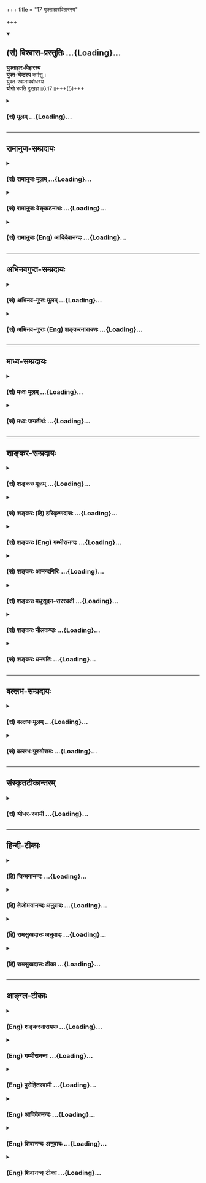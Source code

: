 +++
title = "17 युक्ताहारविहारस्य"

+++
<div class="js_include" newlevelforh1="2" title="(सं) विश्वास-प्रस्तुतिः" unfilled url="/purANam_vaiShNavam/mahAbhAratam/06-bhIShma-parva/03-bhagavad-gItA-parva/saMskRtam/vishvAsa-prastutiH/06_Atma-saMyama-yogaH_a/17_yuktAhAravihArasy.md">
<details open><summary><h2>(सं) विश्वास-प्रस्तुतिः ...{Loading}...</h2></summary>

**युक्ताहार-विहारस्य**  
**युक्त-चेष्टस्य** कर्मसु।  
युक्त-स्वप्नावबोधस्य  
**योगो** भवति दुःखहा॥6.17॥+++(5)+++
</details>
</div>
<div class="js_include collapsed" newlevelforh1="3" title="(सं) मूलम्" unfilled url="/purANam_vaiShNavam/mahAbhAratam/06-bhIShma-parva/03-bhagavad-gItA-parva/saMskRtam/mUlam/06_Atma-saMyama-yogaH_a/17_yuktAhAravihArasy.md">
<details><summary><h3>(सं) मूलम् ...{Loading}...</h3></summary>

युक्ताहारविहारस्य युक्तचेष्टस्य कर्मसु।  
युक्तस्वप्नावबोधस्य योगो भवति दुःखहा।।6.17।।
</details>
</div>


_________________
## रामानुज-सम्प्रदायः
<div class="js_include collapsed" newlevelforh1="3" title="(सं) रामानुजः मूलम्" unfilled url="/purANam_vaiShNavam/mahAbhAratam/06-bhIShma-parva/03-bhagavad-gItA-parva/saMskRtam/rAmAnujaH/mUlam/06_Atma-saMyama-yogaH_a/17_yuktAhAravihArasy.md">
<details><summary><h3>(सं) रामानुजः मूलम् ...{Loading}...</h3></summary>

।।6.17।। मिता**हारविहारस्य** मितायासस्य मित**स्वप्नावबोधस्य**
सकल**दुःखहा** बन्धनाशनो **योगः** संपन्नो **भवति।**

</details>
</div>
<div class="js_include collapsed" newlevelforh1="3" title="(सं) रामानुजः वेङ्कटनाथः" unfilled url="/purANam_vaiShNavam/mahAbhAratam/06-bhIShma-parva/03-bhagavad-gItA-parva/saMskRtam/rAmAnujaH/venkaTanAthaH/06_Atma-saMyama-yogaH_a/17_yuktAhAravihArasy.md">
<details><summary><h3>(सं) रामानुजः वेङ्कटनाथः ...{Loading}...</h3></summary>

।। 6.17उचितदेशप्रभृति परमात्मचिन्तनपर्यन्तं ह्यत्र योगोपकरणमेव
अतःअन्यदपीत्युक्तम्। योगोपकरणं योगोपकारकम्।
अत्यशनादेर्योगविरोधित्वंनात्यश्नतः इति श्लोकस्यार्थः। मिताहारादेस्तु
योगोपयुक्तत्वंयुक्ताहार इति श्लोकेनोच्यत इति व्यतिरेकतोऽन्वयतश्च एक
एवार्थः स्थिरीक्रियत इति विभागमभिप्रेत्याह अत्यशनेति। युक्ताहार इति
श्लोके विहारायासयोरपि उक्तत्वात् पूर्वत्रापि हि तावभिप्रेताविति
दर्शयितुंअतिविहाराविहारावत्यायासानायासावित्युक्तम्। जाग्रतः
इत्यत्राप्यतिरनुषञ्जनीयः।
पूर्वश्लोकोक्तातिशब्दप्रतियोगिकत्वाद्युक्तशब्दो मितपर
इत्यभिप्रायेणमिताहारेत्यादिकमुक्तम्। श्रूयते हि यद्ध्यात्मसम्मितमन्नं
तदवति तन्न हिनस्ति तद्यत्कनीयो न तदवति इति। स्मरन्ति चउदरस्यार्धमन्नस्य
तृतीयमुदकस्य तु। वायोः सच्चरणार्थं तु चतुर्थमवशेषयेत् इति। अतो
न्यूनाधिकादिसमस्तदोषराहित्यं युक्तशब्देनाभिप्रेतम्। द्वन्द्वात्पूर्वमपि
परमिव प्रत्येकमन्वेतव्यम्। विहारशब्दः सञ्चारपरः
तन्द्रीपरिहारार्थविनोदपरो वा। पारिशेष्यादौचित्याच्च चेष्टाशब्दार्थोऽत्र
श्रमहेतुरायासः। दुःखशब्दासङ्कोचाद्योगसामर्थ्याच्चसकलेति विशेषितम्।
तत्फलितमाह बन्धनाशन इति। एवंविधस्य योगो दुःखहा भवतीत्यन्वये योगस्य
पूर्वसिद्धताभ्रमः स्यात् तद्वयदासायसम्पन्नो भवतीत्युक्तम्।  
  

</details>
</div>
<div class="js_include collapsed" newlevelforh1="3" title="(सं) रामानुजः (Eng) आदिदेवानन्दः" unfilled url="/purANam_vaiShNavam/mahAbhAratam/06-bhIShma-parva/03-bhagavad-gItA-parva/saMskRtam/rAmAnujaH/english/AdidevAnandaH/06_Atma-saMyama-yogaH_a/17_yuktAhAravihArasy.md">
<details><summary><h3>(सं) रामानुजः (Eng) आदिदेवानन्दः ...{Loading}...</h3></summary>

6.17 The 'yoga which destroys all sorrows,' i.e., unties bondages, is
successfully practised by him who is temperate in eating and recreation,
temperate in exertion, and temperate in sleep and vigil.

</details>
</div>


_________________
## अभिनवगुप्त-सम्प्रदायः
<div class="js_include collapsed" newlevelforh1="3" title="(सं) अभिनव-गुप्तः मूलम्" unfilled url="/purANam_vaiShNavam/mahAbhAratam/06-bhIShma-parva/03-bhagavad-gItA-parva/saMskRtam/abhinava-guptaH/mUlam/06_Atma-saMyama-yogaH_a/17_yuktAhAravihArasy.md">
<details><summary><h3>(सं) अभिनव-गुप्तः मूलम् ...{Loading}...</h3></summary>

।।6.16 6.17।। योगोऽस्तीति। युक्ताहारेति। आहारेषु +++(N योऽपि आहारेषु)+++
आह्रियमाणेषु विषयेषु +++(omits विषयेषु)+++। विहारः उपभोगाय प्रवृत्तिः +++(SK [n]
उपयोगाय प्रवृत्तिः)+++। तस्याश्च युक्तत्वं
नात्यन्तासक्तिर्नात्यन्तपरिवर्जनम्। एवं सर्वत्र। शिष्टं स्पष्टम्। जागरत
इत्यादि मुनेः प्रमाणत्वात्+++(N जाग्रत इति मनःप्रमाणत्वात्)+++ वेदवत्।
एवमन्यत्रापि।

</details>
</div>
<div class="js_include collapsed" newlevelforh1="3" title="(सं) अभिनव-गुप्तः (Eng) शङ्करनारायणः" unfilled url="/purANam_vaiShNavam/mahAbhAratam/06-bhIShma-parva/03-bhagavad-gItA-parva/saMskRtam/abhinava-guptaH/english/shankaranArAyaNaH/06_Atma-saMyama-yogaH_a/17_yuktAhAravihArasy.md">
<details><summary><h3>(सं) अभिनव-गुप्तः (Eng) शङ्करनारायणः ...{Loading}...</h3></summary>

6.16-17 Yogosti etc. Yuktahara etc. For foods : for sense-objects that
are being brought \[by sense-organs\]. Effort : activity for enjoying
\[them\]. Its appropriateness is neither to have unlimited indulgence,
nor to have unlimited abstention. The same is in all cases. The rest
\[of the text\] is clear. On the authority of the Sage \[Vyasa\], the
form jagaratah etc. \[may be viewed correct\] as those in the Vedic
literature. The same is in other similar instances also.

</details>
</div>


_________________
## माध्व-सम्प्रदायः
<div class="js_include collapsed" newlevelforh1="3" title="(सं) मध्वः मूलम्" unfilled url="/purANam_vaiShNavam/mahAbhAratam/06-bhIShma-parva/03-bhagavad-gItA-parva/saMskRtam/madhvaH/mUlam/06_Atma-saMyama-yogaH_a/17_yuktAhAravihArasy.md">
<details><summary><h3>(सं) मध्वः मूलम् ...{Loading}...</h3></summary>

।।6.17।। युक्ताहारविहारस्य सोपायाहारादेः। यावता श्रमाद्यभावो भवति
तावदाहारादेरित्यर्थः।

</details>
</div>
<div class="js_include collapsed" newlevelforh1="3" title="(सं) मध्वः जयतीर्थः" unfilled url="/purANam_vaiShNavam/mahAbhAratam/06-bhIShma-parva/03-bhagavad-gItA-parva/saMskRtam/madhvaH/jayatIrthaH/06_Atma-saMyama-yogaH_a/17_yuktAhAravihArasy.md">
<details><summary><h3>(सं) मध्वः जयतीर्थः ...{Loading}...</h3></summary>

।।6.16 6.17।। न चैकान्तमनश्नतः ৷৷. जाग्रतो नैव च इति
युञ्जानस्यानशनजागरणनिषेधः क्रियते स सर्वविषय इति प्रतीतिनिरासायार्थमाह
**अनशनादि**ति। कुतः इत्यतः शक्तस्य तद्विधानादित्याह **उक्तं ही**ति।
आमीलिताक्ष ईषन्निमीलिताक्षः शक्तस्त्विति सम्बन्धः। आहारादीनां केन
युक्तत्वं इत्यत आह **युक्ते**ति। उपायः समाधिः। समाधिर्हि धात्वर्थः।
तद्वत्ता च प्रत्ययार्थः। अतः सोपायेत्युक्तम्। आहारादेः सोपायत्वं नाम
कीदृशं इत्यत आह **यावते**ति। आदिपदेनेन्द्रियोत्सेकालस्यादेः सङ्ग्रहः।
उपायेन साहित्यं नाम तदविरोधित्वम्। तच्चैवम्भूतमित्यर्थः।

</details>
</div>


_________________
## शाङ्कर-सम्प्रदायः
<div class="js_include collapsed" newlevelforh1="3" title="(सं) शङ्करः मूलम्" unfilled url="/purANam_vaiShNavam/mahAbhAratam/06-bhIShma-parva/03-bhagavad-gItA-parva/saMskRtam/shankaraH/mUlam/06_Atma-saMyama-yogaH_a/17_yuktAhAravihArasy.md">
<details><summary><h3>(सं) शङ्करः मूलम् ...{Loading}...</h3></summary>

।।6.17।। **युक्ताहारविहारस्य** आह्रियते इति आहारः अन्नम् विहरणं विहारः
पादक्रमः तौ युक्तौ नियतपरिमाणौ यस्य सः युक्ताहारविहारः तस्य तथा
**युक्तचेष्टस्य** युक्ता नियता चेष्टा यस्य **कर्मसु** तस्य तथा
**युक्तस्वप्नावबोधस्य** युक्तौ स्वप्नश्च अवबोधश्च तौनियतकालौ यस्य तस्य
युक्त्ताहारविहारस्य युक्त्तचेष्टस्य कर्मसु युक्त्तस्वप्नावबोधस्य योगिनो
**योगो भवति दुःखहा** दुःखानि सर्वाणि हन्तीति दुःखहा सर्वसंसारदुःखक्षयकृत
योगः भवतीत्यर्थः।। अथ अधुना कदा युक्तो भवति इत्युच्यते

</details>
</div>
<div class="js_include collapsed" newlevelforh1="3" title="(सं) शङ्करः (हि) हरिकृष्णदासः" unfilled url="/purANam_vaiShNavam/mahAbhAratam/06-bhIShma-parva/03-bhagavad-gItA-parva/saMskRtam/shankaraH/hindI/harikRShNadAsaH/06_Atma-saMyama-yogaH_a/17_yuktAhAravihArasy.md">
<details><summary><h3>(सं) शङ्करः (हि) हरिकृष्णदासः ...{Loading}...</h3></summary>

।।6.17।। तो फिर योग कैसे सिद्ध होता है सो कहते हैं जो खाया जाय वह आहार
अर्थात् अन्न और चलनाफिरनारूप जो पैरोंकी क्रिया है वह विहार यह दोनों
जिसके नियमित परिमाणसे होते हैं और कर्मोंमें जिसकी चेष्टा नियमित परमाणसे
होती है जिसका सोना और जागना नियतकालमें यथायोग्य होता है ऐसे यथायोग्य
आहारविहारवाले और कर्मोंमें यथायोग्य चेष्टा करनेवाले तथा यथायोग्य सोने और
जागनेवाले योगीका दुःखनाशक योग सिद्ध हो जाता है। सब दुःखोंको हरनेवालेका
नाम दुःखहा है। ऐसा सब संसाररूप दुःखोंका नाश करनेवाला योग ( उस योगीका )
सिद्ध होता है यह अभिप्राय है।

</details>
</div>
<div class="js_include collapsed" newlevelforh1="3" title="(सं) शङ्करः (Eng) गम्भीरानन्दः" unfilled url="/purANam_vaiShNavam/mahAbhAratam/06-bhIShma-parva/03-bhagavad-gItA-parva/saMskRtam/shankaraH/english/gambhIrAnandaH/06_Atma-saMyama-yogaH_a/17_yuktAhAravihArasy.md">
<details><summary><h3>(सं) शङ्करः (Eng) गम्भीरानन्दः ...{Loading}...</h3></summary>

6.17 Yogah bhavati, Yoga becomes; duhkha-ha, a destroyer of sorrow-that
which destroys (hanti) all sorrows (duhkhani)-, i.e., Yoga destroys all
worldly sorrows; yukta-ahara-viharasya, of one whose eating and
movements are regulated- ahara (lit. food) means all that is gathered
in, \[According to the Commentator, ahara, which also means food,
includes mental 'food as well. See Ch. 7.26.2.-Tr.\] and vihara means
moving about, walking; one for whom these two are regulated (yukta) is
yukta-ahara-vihara-; and also yukta-cestasya, of one whose effort
(cesta) is moderate (yukta); karmasu, in works; similarly,
yukta-svapna-avabodhasya, of one whose sleep (svapna) and wakefulness
(avabodha) are temperate (yukta), have regulated periods. To him whose
eating and movements are regulated, whose effort in work is moderate,
whose sleep and wakefulness are temperate, Yoga becomes a destroyer of
sorrows. When does a man become concentrated; That is being presently
stated:

</details>
</div>
<div class="js_include collapsed" newlevelforh1="3" title="(सं) शङ्करः आनन्दगिरिः" unfilled url="/purANam_vaiShNavam/mahAbhAratam/06-bhIShma-parva/03-bhagavad-gItA-parva/saMskRtam/shankaraH/AnandagiriH/06_Atma-saMyama-yogaH_a/17_yuktAhAravihArasy.md">
<details><summary><h3>(सं) शङ्करः आनन्दगिरिः ...{Loading}...</h3></summary>

।।6.17।। आहारनिद्रादिनियमविरहिणो योगव्यतिरेकमुक्त्वा तन्नियमवतो
योगान्वयमन्वाचष्टे **कथं पुनरित्यादिना।** अन्नस्य
नियतत्वमर्धमशनस्येत्यादि विहारस्य नियतत्वं योजनान्न परं गच्छेदित्यादि
कर्मसु चेष्टाया नियतत्वं वाङ्नियमादि रात्रौ प्रथमतो दशघटिकापरिमिते काले
जागरणं मध्यतः स्वपनं पुनरपि दशघटिकापरिमिते जागरणमिति
स्वप्नावबोधयोर्नियतकालत्वम्। एवं प्रयतमानस्य योगिनो भवतो योगस्यफलमाह
**दुःखहेति।** सर्वाणीत्याध्यात्मिकादिभेदभिन्नानीत्यर्थः।
यथोक्तयोगमन्तरेणापि स्वप्नादौ दुःखनिवृत्तिरस्तीति विशिनष्टि **सर्वेति।**
विशुद्धविज्ञानद्वारेति शेषः।

</details>
</div>
<div class="js_include collapsed" newlevelforh1="3" title="(सं) शङ्करः मधुसूदन-सरस्वती" unfilled url="/purANam_vaiShNavam/mahAbhAratam/06-bhIShma-parva/03-bhagavad-gItA-parva/saMskRtam/shankaraH/madhusUdana-sarasvatI/06_Atma-saMyama-yogaH_a/17_yuktAhAravihArasy.md">
<details><summary><h3>(सं) शङ्करः मधुसूदन-सरस्वती ...{Loading}...</h3></summary>

।।6.17।। एवमाहारादिनियमविरहिणो योगव्यतिरेकमुक्त्वा तन्नियमवतो योगान्वयमाह
आह्नियत इत्याहारोऽन्नं विहरणं विहारः पादश्रमः तौ युक्तौ नियतपरिमाणौ
यस्य। तथाऽन्येष्वपि प्रणवजपोपनिषदावर्तनादिषु कर्मसु युक्ता नियतकाला
चेष्टा यस्य तथा स्वप्नो निद्रा अवबोधो जागरणं तौ युक्तौ नियतकालौ यस्य
तस्य योगो भवति साधनपाटवात्समाधिः सिध्यति नान्यस्य। एवं प्रयत्नविशेषेण
संपादितो योगः किंफल इति तत्राह दुःखहेति।
सर्वसंसारदुःखकारणाविद्योन्मूलनहेतुब्रह्मविद्योत्पादकत्वात्समूलसर्वदुःखनिवृत्तिहेतुरित्यर्थः।
अत्राहारस्य नियतत्वम्अर्धमशनस्य सव्यञ्जनस्य तृतीयमुदकस्य तु। वायोः
संचरणार्थं तु चतुर्थमवशेषयेत्।। इत्यादि प्रागुक्तम्। विहारस्य
नियतत्वंयोजनान्न परं गच्छेत् इत्यादि। कर्मसु चेष्टाया नियतत्वं
वागादिचापलपरित्यागः। रात्रेर्विभागत्रयं कृत्वा प्रथमान्त्ययोर्जागरणं
मध्ये स्वपनमिति स्वप्नावबोधयोर्नियतकालत्वम्। एवमन्येऽपि योगशास्त्रोक्ता
नियमा द्रष्टव्याः।

</details>
</div>
<div class="js_include collapsed" newlevelforh1="3" title="(सं) शङ्करः नीलकण्ठः" unfilled url="/purANam_vaiShNavam/mahAbhAratam/06-bhIShma-parva/03-bhagavad-gItA-parva/saMskRtam/shankaraH/nIlakaNThaH/06_Atma-saMyama-yogaH_a/17_yuktAhAravihArasy.md">
<details><summary><h3>(सं) शङ्करः नीलकण्ठः ...{Loading}...</h3></summary>

।।6.17।। युक्ताः परिमिता आहारादयो यस्य स तथा।

</details>
</div>
<div class="js_include collapsed" newlevelforh1="3" title="(सं) शङ्करः धनपतिः" unfilled url="/purANam_vaiShNavam/mahAbhAratam/06-bhIShma-parva/03-bhagavad-gItA-parva/saMskRtam/shankaraH/dhanapatiH/06_Atma-saMyama-yogaH_a/17_yuktAhAravihArasy.md">
<details><summary><h3>(सं) शङ्करः धनपतिः ...{Loading}...</h3></summary>

।।6.17।। अन्वयमाह **युक्तेति।** आह्वियत इत्याहारः अन्नं विहरणं विहारः
पादकमस्तौ युक्तौ नियतपरिमाणौ यस्यान्नस्य युक्तत्वमुक्तमेव पादक्रमस्य
नियतत्वं तु योजनान्न परं गच्छेदित्युक्तरुपम्। तथा कर्मस्वितरव्यापारेषु
युक्ता नियता चेष्टा यस्य सः तथा युक्तौ स्वप्नाबोधौ निद्राजागरौ
रात्रेराद्यन्तभागयोर्जागरो मध्ये निद्रेत्येवं नियतकालौ यस्य तस्य योगिनो
योगो दुःखहा ज्ञानप्राप्त्या सर्वानर्थमूलभूताविद्यानिवृत्त्या
सर्वसंसारदुःखक्षयकृद्भवतीत्यर्थः।

</details>
</div>


_________________
## वल्लभ-सम्प्रदायः
<div class="js_include collapsed" newlevelforh1="3" title="(सं) वल्लभः मूलम्" unfilled url="/purANam_vaiShNavam/mahAbhAratam/06-bhIShma-parva/03-bhagavad-gItA-parva/saMskRtam/vallabhaH/mUlam/06_Atma-saMyama-yogaH_a/17_yuktAhAravihArasy.md">
<details><summary><h3>(सं) वल्लभः मूलम् ...{Loading}...</h3></summary>

।।6.16 6.17।। तमेव परावृत्त्या द्रढयति नात्यश्नत इति स्पष्टम्। किन्तु
युक्ताहारविहारस्य योगो दुःखहा भवति।

</details>
</div>
<div class="js_include collapsed" newlevelforh1="3" title="(सं) वल्लभः पुरुषोत्तमः" unfilled url="/purANam_vaiShNavam/mahAbhAratam/06-bhIShma-parva/03-bhagavad-gItA-parva/saMskRtam/vallabhaH/puruShottamaH/06_Atma-saMyama-yogaH_a/17_yuktAhAravihArasy.md">
<details><summary><h3>(सं) वल्लभः पुरुषोत्तमः ...{Loading}...</h3></summary>

  
  
।।6.17।। यत एतादृशस्य योगो न भवतीत्यतो यथा योगसिद्धिः स्यात्तथोपायमाह
युक्ताहारेति। युक्त आहारो विहारश्च यस्य भगवत्सेवार्थदेहपोषार्थं प्रसादं
भुञ्जानस्य भगवत्सेवार्थानुकरणात्मककर्मसु प्रातरारभ्य स्नापानकादिरूपेषु
नियुक्ता भगवदर्थैकरूपा चेष्टा यस्य युक्तौ स्वप्नावबोधौ
भगवद्विश्रामोत्तरक्षणे सेवायां देहालस्यनिवारणार्थं स्वापः
सेवासामग्रीसम्पादनादिष्ववबोधः एतादृशौ तौ यस्य। तस्य योगो भावात्मको
मत्सङ्गात्मको दुःखहा तद्भावाभावतापादिहर्ता भवतीत्यर्थः।  
  

</details>
</div>


_________________
## संस्कृतटीकान्तरम्
<div class="js_include collapsed" newlevelforh1="3" title="(सं) श्रीधर-स्वामी" unfilled url="/purANam_vaiShNavam/mahAbhAratam/06-bhIShma-parva/03-bhagavad-gItA-parva/saMskRtam/shrIdhara-svAmI/06_Atma-saMyama-yogaH_a/17_yuktAhAravihArasy.md">
<details><summary><h3>(सं) श्रीधर-स्वामी ...{Loading}...</h3></summary>

।।6.17।। तर्हि कथंभूतस्य योगो भवतीत्यत आह **युक्तेति।** युक्तो नियत आहारो
विहारश्च गतिर्यस्य कर्मसु कार्येषु युक्ता नियतैव चेष्टा यस्य युक्तौ
नियतौ स्वप्नावबोधौ निद्राजागरौ यस्य तस्य दुःखनिवर्तको योगो भवति सिध्यति।

</details>
</div>


_________________
## हिन्दी-टीकाः
<div class="js_include collapsed" newlevelforh1="3" title="(हि) चिन्मयानन्दः" unfilled url="/purANam_vaiShNavam/mahAbhAratam/06-bhIShma-parva/03-bhagavad-gItA-parva/hindI/chinmayAnandaH/06_Atma-saMyama-yogaH_a/17_yuktAhAravihArasy.md">
<details><summary><h3>(हि) चिन्मयानन्दः ...{Loading}...</h3></summary>

।।6.17।। इस श्लोक में वर्णित नियमों का जीवन में पालन करने से ध्यान का
अभ्यास सहज सुलभ हो जाता है। आहारविहारादि में संयम रखने पर भगवान् विशेष
बल देते हैं। आत्मसंयम के श्रेष्ठ जीवन का वर्णन करने में जिन शब्दों का
प्रयोग किया गया है उनका भाव गम्भीर है और अर्थ व्यापक। साधारणत साधक
निस्वार्थ कर्म को यह समझ कर अपनाते हैं कि यह कर्मपालन ही उन्हें
आध्यात्मिक जीवन की योग्यता प्रदान करेगा। मुझे ऐसे अनेक साधक मिले हैं जो
अपने ही प्रारम्भ किये गये कर्मों में इतना अधिक उलझ गये हैं कि वे उनसे
बाहर निकल ही नहीं पाते। इस प्रकार स्वनिर्मित जाल से बचने का उपाय इस
श्लोक में दर्शाया गया है। अपना कार्यक्षेत्र चुनने में विवेक का उपयोग करना
ही चाहिए परन्तु तत्पश्चात् यह भी आवश्यक है कि हमारे प्रयत्न यथायोग्य
हों। किसी श्रेष्ठ कर्म का चयन करने के पश्चात् यदि हम उसी मे उलझ जायँ तो
वासनाक्षय के स्थान पर नवीन वासनाओं की निर्मिति की संभावना ही अधिक रहेगी।
और तब हो सकता है कि कर्मों की थकान एवं विक्षेपों के कारण हम नीचे पशुत्व
की श्रेणी में गिर सकते हैं। स्वप्न और अवबोध का सामान्य अर्थ क्रमश
निद्रावस्था और जाग्रतअवस्था है। परन्तु इनमें एक अन्य गम्भीर अर्थ भी
निहित है। उपनिषदों में पारमार्थिक सत्य के अज्ञान की अवस्था को निद्रा कहा
गया है तथा उस अज्ञान के कारण प्रतीति और अनुभव में आनेवाली अवस्था को
स्वप्न कहा गया है जिसमें हमारी जाग्रत अवस्था और स्वप्नावस्था दोनों ही
सम्मिलित हैं। इस दृष्टि से वास्तविक अवबोध की स्थिति तो तत्त्व के यथार्थ
ज्ञान की ही कही जा सकती है। अत इस श्लोक में कथित स्वप्न और अवबोध का अर्थ
है जीव की जाग्रत अवस्था तथा ध्यानाभ्यास की अवस्था। इन दोनों में युक्त
रहने का अर्थ यह होगा कि दैनिक कार्यकलापों में तो साधक को संयमित होना ही
चाहिये तथा उसी प्रकार प्रारम्भ में ध्यानाभ्यास में भी मन को बलपूर्वक
शान्त करके दीर्घ काल तक उस स्थिति में रहने का प्रयत्न्ा नहीं करना
चाहिये। ऐसा करने से थकान के कारण ध्यान में मन की रुचि कम हो सकती
है। समस्त दुखों का नाश करने की सार्मथ्य ध्यान योग में होने के कारण इसका
नित्य अभ्यास करना चाहिए। कब यह साधक युक्त बन जाता है उत्तर है

</details>
</div>
<div class="js_include collapsed" newlevelforh1="3" title="(हि) तेजोमयानन्दः अनुवादः" unfilled url="/purANam_vaiShNavam/mahAbhAratam/06-bhIShma-parva/03-bhagavad-gItA-parva/hindI/tejomayAnandaH/anuvAdaH/06_Atma-saMyama-yogaH_a/17_yuktAhAravihArasy.md">
<details><summary><h3>(हि) तेजोमयानन्दः अनुवादः ...{Loading}...</h3></summary>

।।6.17।। उस पुरुष के लिए योग दुःखनाशक होता है, जो युक्त आहार और विहार
करने वाला है, यथायोग्य चेष्टा करने वाला है और परिमित शयन और जागरण करने
वाला है।।

</details>
</div>
<div class="js_include collapsed" newlevelforh1="3" title="(हि) रामसुखदासः अनुवादः" unfilled url="/purANam_vaiShNavam/mahAbhAratam/06-bhIShma-parva/03-bhagavad-gItA-parva/hindI/rAmasukhadAsaH/anuvAdaH/06_Atma-saMyama-yogaH_a/17_yuktAhAravihArasy.md">
<details><summary><h3>(हि) रामसुखदासः अनुवादः ...{Loading}...</h3></summary>

।।6.17।। दुःखोंका नाश करनेवाला योग तो यथायोग्य आहार और विहार करनेवालेका,
कर्मोंमें यथायोग्य चेष्टा करनेवालेका तथा यथायोग्य सोने और जागनेवालेका ही
सिद्ध होता है।

</details>
</div>
<div class="js_include collapsed" newlevelforh1="3" title="(हि) रामसुखदासः टीका" unfilled url="/purANam_vaiShNavam/mahAbhAratam/06-bhIShma-parva/03-bhagavad-gItA-parva/hindI/rAmasukhadAsaH/TIkA/06_Atma-saMyama-yogaH_a/17_yuktAhAravihArasy.md">
<details><summary><h3>(हि) रामसुखदासः टीका ...{Loading}...</h3></summary>

।।6.17।।***व्याख्या--*****युक्ताहारविहारस्य--**भोजन सत्य और
न्यायपूर्वक कमाये हुए धनका हो, सात्त्विक हो, अपवित्र न हो। भोजन
स्वादबुद्धि और पुष्टिबुद्धिसे न किया जाय, प्रत्युत साधनबुद्धिसे किया
जाय। भोजन धर्मशास्त्र और आयुर्वेदकी दृष्टिसे किया जाय तथा उतना ही किया
जाय, जितना सुगमतासे पच सके। भोजन शरीरके अनुकूल हो तथा वह हलका और थोड़ी
मात्रामें (खुराकसे थोड़ा कम) हो--ऐसा भोजन करनेवाला ही युक्त (यथोचित)
आहार करनेवाला है। विहार भी यथायोग्य हो अर्थात् ज्यादा घूमनाफिरना न हो
प्रत्युत स्वास्थ्यके लिये जैसा हितकर हो, वैसा ही घूमना-फिरना हो।
व्यायाम, योगासन आदि भी न तो अधिक मात्रामें किये जायँ और न उनका अभाव ही
हो। ये सभी यथायोग्य हों। ऐसा करनेवालोंको यहाँ युक्त-विहार करनेवाला बताया
गया है।

</details>
</div>


_________________
## आङ्ग्ल-टीकाः
<div class="js_include collapsed" newlevelforh1="3" title="(Eng) शङ्करनारायणः" unfilled url="/purANam_vaiShNavam/mahAbhAratam/06-bhIShma-parva/03-bhagavad-gItA-parva/english/shankaranArAyaNaH/06_Atma-saMyama-yogaH_a/17_yuktAhAravihArasy.md">
<details><summary><h3>(Eng) शङ्करनारायणः ...{Loading}...</h3></summary>

6.17. The Yoga becomes a misery-killer for him whose effort for food is
appropriate, exertion in activities is proper, and sleep and waking are
proportionate.

</details>
</div>
<div class="js_include collapsed" newlevelforh1="3" title="(Eng) गम्भीरानन्दः" unfilled url="/purANam_vaiShNavam/mahAbhAratam/06-bhIShma-parva/03-bhagavad-gItA-parva/english/gambhIrAnandaH/06_Atma-saMyama-yogaH_a/17_yuktAhAravihArasy.md">
<details><summary><h3>(Eng) गम्भीरानन्दः ...{Loading}...</h3></summary>

6.17 Yoga becomes a destroyer of sorrow of one whose eating and
movements are regulated, whose effort in works is moderate, and whose
sleep and wakefulness are temperate.

</details>
</div>
<div class="js_include collapsed" newlevelforh1="3" title="(Eng) पुरोहितस्वामी" unfilled url="/purANam_vaiShNavam/mahAbhAratam/06-bhIShma-parva/03-bhagavad-gItA-parva/english/purohitasvAmI/06_Atma-saMyama-yogaH_a/17_yuktAhAravihArasy.md">
<details><summary><h3>(Eng) पुरोहितस्वामी ...{Loading}...</h3></summary>

6.17 But for him who regulates his food and recreation, who is balanced
in action, in sleep and in waking, it shall dispel all unhappiness.

</details>
</div>
<div class="js_include collapsed" newlevelforh1="3" title="(Eng) आदिदेवनन्दः" unfilled url="/purANam_vaiShNavam/mahAbhAratam/06-bhIShma-parva/03-bhagavad-gItA-parva/english/AdidevanandaH/06_Atma-saMyama-yogaH_a/17_yuktAhAravihArasy.md">
<details><summary><h3>(Eng) आदिदेवनन्दः ...{Loading}...</h3></summary>

6.17 Yoga becomes the destroyer of sorrows to him who is temperate in
food and recreation, who is temperate in actions, who is temperate in
sleep and wakefulness.

</details>
</div>
<div class="js_include collapsed" newlevelforh1="3" title="(Eng) शिवानन्दः अनुवादः" unfilled url="/purANam_vaiShNavam/mahAbhAratam/06-bhIShma-parva/03-bhagavad-gItA-parva/english/shivAnandaH/anuvAdaH/06_Atma-saMyama-yogaH_a/17_yuktAhAravihArasy.md">
<details><summary><h3>(Eng) शिवानन्दः अनुवादः ...{Loading}...</h3></summary>

6.17 Yoga becomes the destroyer of pain for him who is moderate in
eating and recreation (such as walking, etc.), who is moderate in
exertion in actions, who is moderate in sleep and wakefulness.

</details>
</div>
<div class="js_include collapsed" newlevelforh1="3" title="(Eng) शिवानन्दः टीका" unfilled url="/purANam_vaiShNavam/mahAbhAratam/06-bhIShma-parva/03-bhagavad-gItA-parva/english/shivAnandaH/TIkA/06_Atma-saMyama-yogaH_a/17_yuktAhAravihArasy.md">
<details><summary><h3>(Eng) शिवानन्दः टीका ...{Loading}...</h3></summary>

6.17 युक्ताहारविहारस्य of one who is moderate in eating and recreation
(such as walking; etc.); युक्तचेष्टस्य कर्मसु of one who is moderate in
exertion in actions; युक्तस्वप्नावबोधस्य of one who is moderate in sleep
and wakefulness; योगः Yoga; भवति becomes; दुःखहा the destroyer of
pain.Commentary In this verse the Lord prescribes for the student of
Yoga; diet; recreation and th like. The student of Yoga should always
adopt the happy medium or the middle course. Lord Buddha went to the
extremes in the beginning in matters of food; drink; etc. He was very
abstemious and became extremely weak. He tortured his body very much.
Therefore he was not able to attain to success in Yoga. Too much of
austerity is not necessary for Selfrealisation. This is condemned by the
Lord in chapter XVII; verses 5 and 6. Austerity should not mean
selftorture. Then it becomes diabolical. The Buddi Yoga of Krishna is a
wise approach to austerity. Some aspirants take asceticism as the goal
it is only the means but not the end. The nervous system is
extremely,sensitive. It responds even to very slight changes and causes
distraction of the mind. It is; therefore; very necessary that you
should lead a very regulated and disciplined life and should be moderate
in food; sleep and recreation. Take measured food. Sleep and wake up at
the prescribed time. Sleeo at 9 or 10 p.m. and get up at 3 or 4 a.m.
Only then will you attain to success in Yoga which will kill all sorts
or pains and sorrows of this life.

</details>
</div>
